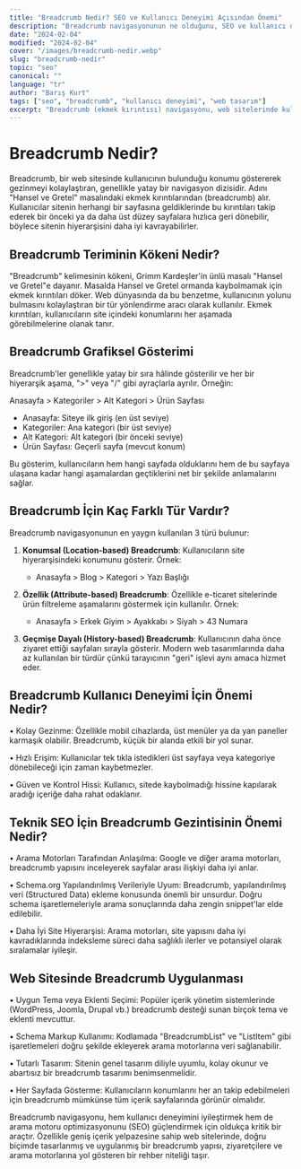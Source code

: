 ```yaml
---
title: "Breadcrumb Nedir? SEO ve Kullanıcı Deneyimi Açısından Önemi"
description: "Breadcrumb navigasyonunun ne olduğunu, SEO ve kullanıcı deneyimi açısından önemini ve nasıl doğru implementasyon yapılacağını detaylı olarak inceliyoruz."
date: "2024-02-04"
modified: "2024-02-04"
cover: "/images/breadcrumb-nedir.webp"
slug: "breadcrumb-nedir"
topic: "seo"
canonical: ""
language: "tr"
author: "Barış Kurt"
tags: ["seo", "breadcrumb", "kullanıcı deneyimi", "web tasarım"]
excerpt: "Breadcrumb (ekmek kırıntısı) navigasyonu, web sitelerinde kullanıcı deneyimini ve SEO performansını artıran önemli bir yapısal elemandır. Bu yazıda breadcrumb'ların önemini ve doğru implementasyon yöntemlerini inceliyoruz."
---
```


# Breadcrumb Nedir?

Breadcrumb, bir web sitesinde kullanıcının bulunduğu konumu göstererek gezinmeyi kolaylaştıran, genellikle yatay bir navigasyon dizisidir. Adını "Hansel ve Gretel" masalındaki ekmek kırıntılarından (breadcrumb) alır. Kullanıcılar sitenin herhangi bir sayfasına geldiklerinde bu kırıntıları takip ederek bir önceki ya da daha üst düzey sayfalara hızlıca geri dönebilir, böylece sitenin hiyerarşisini daha iyi kavrayabilirler.

## Breadcrumb Teriminin Kökeni Nedir?

"Breadcrumb" kelimesinin kökeni, Grimm Kardeşler'in ünlü masalı "Hansel ve Gretel"e dayanır. Masalda Hansel ve Gretel ormanda kaybolmamak için ekmek kırıntıları döker. Web dünyasında da bu benzetme, kullanıcının yolunu bulmasını kolaylaştıran bir tür yönlendirme aracı olarak kullanılır. Ekmek kırıntıları, kullanıcıların site içindeki konumlarını her aşamada görebilmelerine olanak tanır.

## Breadcrumb Grafiksel Gösterimi

Breadcrumb'ler genellikle yatay bir sıra hâlinde gösterilir ve her bir hiyerarşik aşama, ">" veya "/" gibi ayraçlarla ayrılır. Örneğin:

Anasayfa > Kategoriler > Alt Kategori > Ürün Sayfası

* Anasayfa: Siteye ilk giriş (en üst seviye)
* Kategoriler: Ana kategori (bir üst seviye)
* Alt Kategori: Alt kategori (bir önceki seviye)
* Ürün Sayfası: Geçerli sayfa (mevcut konum)

Bu gösterim, kullanıcıların hem hangi sayfada olduklarını hem de bu sayfaya ulaşana kadar hangi aşamalardan geçtiklerini net bir şekilde anlamalarını sağlar.

## Breadcrumb İçin Kaç Farklı Tür Vardır?

Breadcrumb navigasyonunun en yaygın kullanılan 3 türü bulunur:

1. **Konumsal (Location-based) Breadcrumb**: Kullanıcıların site hiyerarşisindeki konumunu gösterir. Örnek:
   * Anasayfa > Blog > Kategori > Yazı Başlığı

2. **Özellik (Attribute-based) Breadcrumb**: Özellikle e-ticaret sitelerinde ürün filtreleme aşamalarını göstermek için kullanılır. Örnek:
   * Anasayfa > Erkek Giyim > Ayakkabı > Siyah > 43 Numara

3. **Geçmişe Dayalı (History-based) Breadcrumb**: Kullanıcının daha önce ziyaret ettiği sayfaları sırayla gösterir. Modern web tasarımlarında daha az kullanılan bir türdür çünkü tarayıcının "geri" işlevi aynı amaca hizmet eder.

## Breadcrumb Kullanıcı Deneyimi İçin Önemi Nedir?

• Kolay Gezinme: Özellikle mobil cihazlarda, üst menüler ya da yan paneller karmaşık olabilir. Breadcrumb, küçük bir alanda etkili bir yol sunar.

• Hızlı Erişim: Kullanıcılar tek tıkla istedikleri üst sayfaya veya kategoriye dönebileceği için zaman kaybetmezler.

• Güven ve Kontrol Hissi: Kullanıcı, sitede kaybolmadığı hissine kapılarak aradığı içeriğe daha rahat odaklanır.

## Teknik SEO İçin Breadcrumb Gezintisinin Önemi Nedir?

• Arama Motorları Tarafından Anlaşılma: Google ve diğer arama motorları, breadcrumb yapısını inceleyerek sayfalar arası ilişkiyi daha iyi anlar.

• Schema.org Yapılandırılmış Verileriyle Uyum: Breadcrumb, yapılandırılmış veri (Structured Data) ekleme konusunda önemli bir unsurdur. Doğru schema işaretlemeleriyle arama sonuçlarında daha zengin snippet'lar elde edilebilir.

• Daha İyi Site Hiyerarşisi: Arama motorları, site yapısını daha iyi kavradıklarında indeksleme süreci daha sağlıklı ilerler ve potansiyel olarak sıralamalar iyileşir.

## Web Sitesinde Breadcrumb Uygulanması

• Uygun Tema veya Eklenti Seçimi: Popüler içerik yönetim sistemlerinde (WordPress, Joomla, Drupal vb.) breadcrumb desteği sunan birçok tema ve eklenti mevcuttur.

• Schema Markup Kullanımı: Kodlamada "BreadcrumbList" ve "ListItem" gibi işaretlemeleri doğru şekilde ekleyerek arama motorlarına veri sağlanabilir.

• Tutarlı Tasarım: Sitenin genel tasarım diliyle uyumlu, kolay okunur ve abartısız bir breadcrumb tasarımı benimsenmelidir.

• Her Sayfada Gösterme: Kullanıcıların konumlarını her an takip edebilmeleri için breadcrumb mümkünse tüm içerik sayfalarında görünür olmalıdır.

Breadcrumb navigasyonu, hem kullanıcı deneyimini iyileştirmek hem de arama motoru optimizasyonunu (SEO) güçlendirmek için oldukça kritik bir araçtır. Özellikle geniş içerik yelpazesine sahip web sitelerinde, doğru biçimde tasarlanmış ve uygulanmış bir breadcrumb yapısı, ziyaretçilere ve arama motorlarına yol gösteren bir rehber niteliği taşır. 
